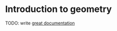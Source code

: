 # Introduction to geometry

TODO: write [great documentation](http://jacobian.org/writing/what-to-write/)
